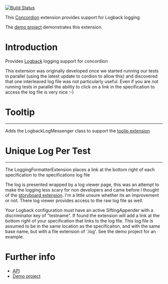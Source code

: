 [![Build Status](https://travis-ci.org/concordion/concordion-logback-extension.svg?branch=master)](https://travis-ci.org/concordion/concordion-logback-extension)

This [Concordion](http://www.concordion.org) extension provides support for Logback logging.

The [demo project](http://github.com/concordion/concordion-logback-extension-demo) demonstrates this extension.

# Introduction

Provides [Logback](http://logback.qos.ch) logging support for concordion

This extension was originally developed once we started running our tests in parallel (using the latest update to cordion to allow this) and discovered that one interleaved log file was not particularly useful.  Even if you are not running tests in parallel the ability to click on a link in the specification to access the log file is very nice :-)

# Tooltip
---------
Adds the LogbackLogMessenger class to support the [toolip extension](http://github.com/concordion/concordion-tooltip-extension)

# Unique Log Per Test
---------------------
The LoggingFormatterExtension places a link at the bottom right of each specification to the specifications log file
 
The log is presented wrapped by a log viewer page, this was an attempt to make the logging less scary for non developers and came before I thought of the [storyboard extension](http://github.com/concordion/concordion-storyboard-extension).  I'm a little unsure whether its an improvement or not.  There log viewer provides access to the raw log file as well. 

Your Logback configuration must have an active SiftingAppender with a discriminator key of "testname".  If found the extension will add a link at the bottom right of your specification that links to the log file.  This log file is assumed to be in the same location as the specificaiton, and with the same base name, but with a file extension of '.log'.  See the demo project for an example.

# Further info

* [API](http://concordion.github.io/concordion-screenshot-extension/api/index.html)
* [Demo project](http://github.com/concordion/concordion-screenshot-extension-demo)
